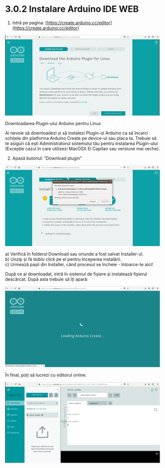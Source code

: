 # 3.0.2 Instalare Arduino IDE WEB

 1. Intră pe pagina: [https://create.arduino.cc/editor](https://create.arduino.cc/editor)

![](../.gitbook/assets/image%20%2870%29.png)

Downloadarea Plugin-ului Arduino pentru Linux

Ai nevoie să downloadezi și să instalezi Plugin-ul Arduino ca să încarci schițele din platforma Arduino Create pe device-ul sau placa ta. Trebuie să te asiguri că ești Administratorul sistemului tău pentru instalarea Plugin-ului \(Excepție cazul în care utilizezi MacOSX El Capitan sau versiune mai veche\).

 2. Apasă butonul: ”Download plugin”

![](../.gitbook/assets/image%20%2866%29.png)

a\) Verifică în folderul Download sau oriunde a fost salvat Installer-ul.  
b\) Unzip și fă dublu click pe el pentru începerea instalării.  
c\) Urmează pașii din Installer, când procesul se încheie - întoarce-te aici!

După ce ai downloadat, intră în sistemul de fișiere și instalează fișierul descărcat. După asta trebuie să îți apară:

![](../.gitbook/assets/image%20%2874%29.png)

 În final, poți să lucrezi cu editorul online.

![](../.gitbook/assets/image%20%2891%29.png)

